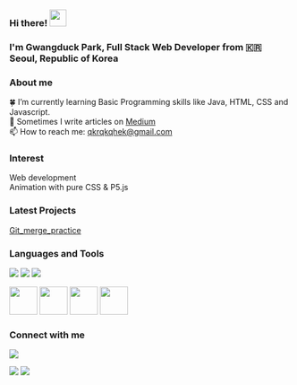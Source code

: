 ### Hi there! <img src="https://raw.githubusercontent.com/MartinHeinz/MartinHeinz/master/wave.gif" width="30px">
### I'm Gwangduck Park, Full Stack Web Developer from :kr: Seoul, Republic of Korea 

### About me

:four_leaf_clover: I’m currently learning Basic Programming skills like Java, HTML, CSS and Javascript.<br/>
:pencil: Sometimes I write articles on [Medium](https://medium.com/) <br/> <!-- Add a links-->
📫 How to reach me: qkrqkqhek@gmail.com <br/>

### Interest

Web development <br/>
Animation with pure CSS & P5.js <br/>

### Latest Projects
[Git_merge_practice](https://github.com/PARKGWANGDUCK/merge_3.2_before_fast_forward)

### Languages and Tools

<p>
<img src="https://img.shields.io/badge/HTML5-E34F26?&style=flat-square&logo=html5&logoColor=white"/> 
<img src="https://img.shields.io/badge/CSS3-1572B6?style=flat-square&logo=css3&logoColor=white" /> 
<img src="https://img.shields.io/badge/JavaScript-323330?style=flat-square&logo=javascript&logoColor=F7DF1E" />
</p>

<p>
<img src="https://cdn.jsdelivr.net/gh/devicons/devicon/icons/html5/html5-original-wordmark.svg" width="50" height="50"/>
<img src="https://cdn.jsdelivr.net/gh/devicons/devicon/icons/css3/css3-original-wordmark.svg" width="50" height="50"/>
<img src="https://cdn.jsdelivr.net/gh/devicons/devicon/icons/javascript/javascript-original.svg" width="50" height="50"/>
<img src="https://cdn.jsdelivr.net/gh/devicons/devicon/icons/java/java-original-wordmark.svg" width="50" height="50"/>
</p>

### Connect with me

<p>
<a href="www.google.com"><img src="https://img.shields.io/badge/Gmail-D14836?style=for-the-badge&logo=google&logoColor=white"/></a>
</p>

<!-- status bar -->
  <img src="https://github-readme-stats.vercel.app/api?username=PARKGWANGDUCK&layout=compact&show_icons=true&theme=vue&hide_border=true" />
  <img src="https://github-readme-stats.vercel.app/api/top-langs/?username=PARKGWANGDUCK&layout=compact&theme=vue&hide_border=true" />
